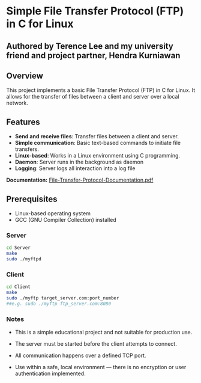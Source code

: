 # Simple File Transfer Protocol (FTP) in C for Linux

## Authored by Terence Lee and my university friend and project partner, Hendra Kurniawan

## Overview
This project implements a basic File Transfer Protocol (FTP) in C for Linux. It allows for the transfer of files between a client and server over a local network.

## Features
- **Send and receive files**: Transfer files between a client and server.
- **Simple communication**: Basic text-based commands to initiate file transfers.
- **Linux-based**: Works in a Linux environment using C programming.
- **Daemon**: Server runs in the background as daemon
- **Logging**: Server logs all interaction into a log file

**Documentation:** [File-Transfer-Protocol-Documentation.pdf](https://github.com/user-attachments/files/20023767/File-Transfer-Protocol-Documentation.pdf)


## Prerequisites
- Linux-based operating system
- GCC (GNU Compiler Collection) installed


### Server

```bash
cd Server
make
sudo ./myftpd
```

### Client

```bash
cd Client
make
sudo ./myftp target_server.com:port_number
##e.g. sudo ./myftp ftp_server.com:8080
```

### Notes
- This is a simple educational project and not suitable for production use.

- The server must be started before the client attempts to connect.

- All communication happens over a defined TCP port.

- Use within a safe, local environment — there is no encryption or user authentication implemented.
